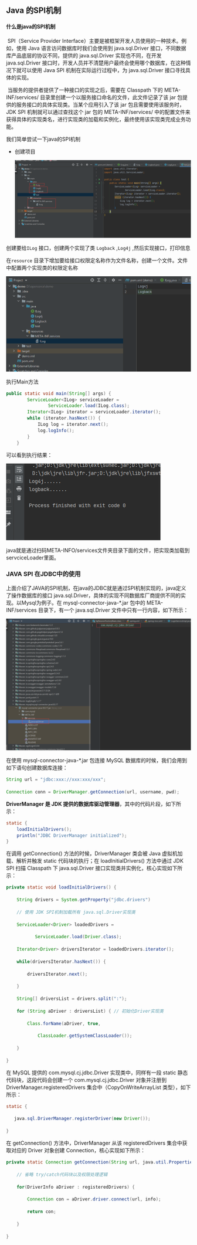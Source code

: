 ##  Java 的SPI机制

####  什么是java的SPI机制

​	SPI（Service Provider Interface）主要是被框架开发人员使用的一种技术。例如，使用 Java 语言访问数据库时我们会使用到 java.sql.Driver 接口，不同数据库产品底层的协议不同，提供的 java.sql.Driver 实现也不同，在开发 java.sql.Driver 接口时，开发人员并不清楚用户最终会使用哪个数据库，在这种情况下就可以使用 Java SPI 机制在实际运行过程中，为 java.sql.Driver 接口寻找具体的实现。

​	当服务的提供者提供了一种接口的实现之后，需要在 Classpath 下的 META-INF/services/ 目录里创建一个以服务接口命名的文件，此文件记录了该 jar 包提供的服务接口的具体实现类。当某个应用引入了该 jar 包且需要使用该服务时，JDK SPI 机制就可以通过查找这个 jar 包的 META-INF/services/ 中的配置文件来获得具体的实现类名，进行实现类的加载和实例化，最终使用该实现类完成业务功能。

我们简单尝试一下java的SPI机制

- 创建项目

  ![image-20210403142904015](javaSPI机制.assets/image-20210403142904015.png)

创建要给`ILog` 接口，创建两个实现了类 `Logback` ,`Log4j` ,然后实现接口，打印信息

在`resource` 目录下增加要给接口权限定名称作为文件名称，创建一个文件。文件中配置两个实现类的权限定名称

![image-20210403143122365](javaSPI机制.assets/image-20210403143122365.png)

执行Main方法

```java
public static void main(String[] args) {
        ServiceLoader<ILog> serviceLoader =
                ServiceLoader.load(ILog.class);
        Iterator<ILog> iterator = serviceLoader.iterator();
        while (iterator.hasNext()) {
            ILog log = iterator.next();
            log.logInfo();
        }
    }
```

可以看到执行结果：

![image-20210403143224221](javaSPI机制.assets/image-20210403143224221.png)

java就是通过扫码META-INFO/services文件夹目录下面的文件，把实现类加载到servciceLoader里面。



###  JAVA SPI 在JDBC中的使用

​	上面介绍了JAVA的SPI机制，在java的JDBC就是通过SPI机制实现的，java定义了操作数据库的接口  java.sql.Driver，具体的实现不同数据库厂商提供不同的实现。以Mysql为例子。在 mysql-connector-java-*.jar 包中的 META-INF/services 目录下，有一个 java.sql.Driver 文件中只有一行内容，如下所示：

![image-20210403143632258](javaSPI机制.assets/image-20210403143632258.png)

在使用 mysql-connector-java-*.jar 包连接 MySQL 数据库的时候，我们会用到如下语句创建数据库连接：

```java
String url = "jdbc:xxx://xxx:xxx/xxx"; 

Connection conn = DriverManager.getConnection(url, username, pwd); 

```

**DriverManager 是 JDK 提供的数据库驱动管理器**，其中的代码片段，如下所示：

```java
static { 
    loadInitialDrivers(); 
    println("JDBC DriverManager initialized"); 
} 
```

在调用 getConnection() 方法的时候，DriverManager 类会被 Java 虚拟机加载、解析并触发 static 代码块的执行；在 loadInitialDrivers() 方法中通过 JDK SPI 扫描 Classpath 下 java.sql.Driver 接口实现类并实例化，核心实现如下所示：

```java
private static void loadInitialDrivers() { 

    String drivers = System.getProperty("jdbc.drivers") 

    // 使用 JDK SPI机制加载所有 java.sql.Driver实现类 

    ServiceLoader<Driver> loadedDrivers =  

           ServiceLoader.load(Driver.class); 

    Iterator<Driver> driversIterator = loadedDrivers.iterator(); 

    while(driversIterator.hasNext()) { 

        driversIterator.next(); 

    } 

    String[] driversList = drivers.split(":"); 

    for (String aDriver : driversList) { // 初始化Driver实现类 

        Class.forName(aDriver, true, 

            ClassLoader.getSystemClassLoader()); 

    } 

} 

```

在 MySQL 提供的 com.mysql.cj.jdbc.Driver 实现类中，同样有一段 static 静态代码块，这段代码会创建一个 com.mysql.cj.jdbc.Driver 对象并注册到 DriverManager.registeredDrivers 集合中（CopyOnWriteArrayList 类型），如下所示：

```java
static { 

   java.sql.DriverManager.registerDriver(new Driver()); 

} 
```

在 getConnection() 方法中，DriverManager 从该 registeredDrivers 集合中获取对应的 Driver 对象创建 Connection，核心实现如下所示：

```java
private static Connection getConnection(String url, java.util.Properties info, Class<?> caller) throws SQLException { 

    // 省略 try/catch代码块以及权限处理逻辑 

    for(DriverInfo aDriver : registeredDrivers) { 

        Connection con = aDriver.driver.connect(url, info); 

        return con; 

    } 

} 
```

